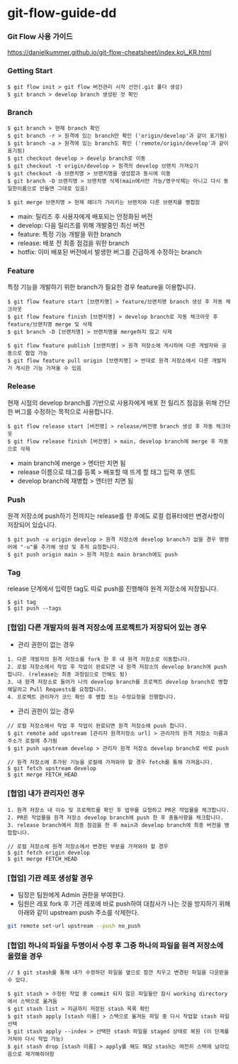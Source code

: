 # git-flow-guide-dd

### Git Flow 사용 가이드

https://danielkummer.github.io/git-flow-cheatsheet/index.ko\_KR.html

### Getting Start

```
$ git flow init > git flow 버전관리 시작 선언(.git 폴더 생성)
$ git branch > develop branch 생성된 것 확인
```

### Branch

```
$ git branch > 현재 branch 확인
$ git branch -r > 원격에 있는 branch만 확인 ('origin/develop'과 같이 표기됨)
$ git branch -a > 원격에 있는 branch도 확인 ('remote/origin/develop'과 같이 표기됨)
$ git checkout develop > develp branch로 이동
$ git checkout -t origin/develop > 원격의 develop 브랜치 가져오기
$ git checkout -b 브랜치명 > 브랜치명을 생성함과 동시에 이동
$ git branch -D 브랜치명 > 브랜치명 삭제(main에서만 가능/영구삭제는 아니고 다시 동일한이름으로 만들면 그대로 있음)
```

```
$ git merge 브랜치명 > 현재 헤더가 가리키는 브랜치와 다른 브랜치를 병합함
```

* main: 릴리즈 후 사용자에게 배포되는 안정화된 버전
* develop: 다음 릴리즈를 위해 개발중인 최신 버전
* feature: 특정 기능 개발을 위한 branch
* release: 배포 전 최종 점검을 위한 branch
* hotfix: 이미 배포된 버전에서 발생한 버그를 긴급하게 수정하는 branch

### Feature

특정 기능을 개발하기 위한 branch가 필요한 경우 feature을 이용합니다.

```
$ git flow feature start [브랜치명] > feature/브랜치명 branch 생성 후 자동 체크아웃
$ git flow feature finish [브랜치명] > develop branch로 자동 체크아웃 후 feature/브랜치명 merge 및 삭제
$ git branch -D [브랜치명] > 브랜치명을 merge하지 않고 삭제

$ git flow feature publish [브랜치명] > 원격 저장소에 게시하여 다른 개발자와 공동으로 협업 가능
$ git flow feature pull origin [브랜치명] > 반대로 원격 저장소에서 다른 개발자가 게시한 기능 가져올 수 있음
```

### Release

현재 시점의 develop branch를 기반으로 사용자에게 배포 전 릴리즈 점검을 위해 간단한 버그를 수정하는 목적으로 사용합니다.

```
$ git flow release start [버전명] > release/버전명 branch 생성 후 자동 체크아웃
$ git flow release finish [버전명] > main, develop branch에 merge 후 자동으로 삭제
```

* main branch에 merge > 엔터만 치면 됨
* release 이름으로 태그를 등록 > 배포할 때 뜨게 할 태그 입력 후 엔트
* develop branch에 재병합 > 엔터만 치면 됨

### Push

원격 저장소에 push하기 전까지는 release를 한 후에도 로컬 컴퓨터에만 변경사항이 저장되어 있습니다.

```
$ git push -u origin develop > 원격 저장소에 develop branch가 없을 경우 명령어에 "-u"를 추가해 생성 및 추적 요청합니다.
$ git push origin main > 원격 저장소 main branch에도 push
```

### Tag

release 단계에서 입력한 tag도 따로 push를 진행해야 원격 저장소에 저장됩니다.

```
$ git tag
$ git push --tags
```

### \[협업] 다른 개발자의 원격 저장소에 프로젝트가 저장되어 있는 경우

* 관리 권한이 없는 경우

```
1. 다른 개발자의 원격 저장소를 fork 한 후 내 원격 저장소로 이동합니다.
2. 로컬 저장소에서 작업 후 작업이 완료되면 내 원격 저장소의 develop branch에 push 합니다. (release는 최종 과정임으로 안해도 됨)
3. 내 원격 저장소로 들어가 나의 develop branch를 프로젝트 develop branch로 병합해달라고 Pull Requests를 요청합니다.
4. 프로젝트 관리자가 코드 확인 후 병합 또는 수정요청을 진행합니다.
```

* 관리 권한이 있는 경우

```
// 로컬 저장소에서 작업 후 작업이 완료되면 원격 저장소에 push 합니다.
$ git remote add upstream [관리자 원격저장소 url] > 관리자의 원격 저장소 이름과 주소가 로컬에 추가됨
$ git push upstream develop > 관리자 원격 저장소 develop branch로 바로 push

// 원격 저장소에 추가된 기능을 로컬에 가져와야 할 경우 fetch를 통해 가져옵니다.
$ git fetch upstream develop
$ git merge FETCH_HEAD
```

### \[협업] 내가 관리자인 경우

```
1. 원격 저장소 내 이슈 및 프로젝트를 확인 후 업무를 요청하고 PR온 작업물을 체크합니다.
2. PR온 작업물을 원격 저장소 develop branch에 push 한 후 충돌사항을 체크합니다.
3. release branch에서 최종 점검을 한 후 main과 develop branch에 최종 버전을 병합합니다.

// 로컬 저장소에 원격 저장소에서 변경된 부분을 가져와야 할 경우
$ git fetch origin develop
$ git merge FETCH_HEAD
```

### \[협업] 기관 레포 생성할 경우

* 팀장은 팀원에게 Admin 권한을 부여한다.
* 팀원은 레포 fork 후 기관 레포에 바로 push하여 대참사가 나는 것을 방지하기 위해 아래와 같이 upstream push 주소를 삭제한다.

```bash
git remote set-url upstream --push no_push
```

### \[협업] 하나의 파일을 두명이서 수정 후 그중 하나의 파일을 원격 저장소에 올렸을 경우

```
// $ git stash를 통해 내가 수정하던 파일을 옆으로 잠깐 치우고 변경된 파일을 다운받을 수 있다.

$ git stash > 수정된 작업 중 commit 되지 않은 파일들만 잠시 working directory에서 스택으로 옮겨둠
$ git stash list > 지금까지 저장된 stash 목록 확인
$ git stash apply [stash 이름] > 스택으로 옮겨둔 파일 중 다시 작업할 stash 파일 선택
$ git stash apply --index > 선택한 stash 파일을 staged 상태로 복원 (이 단계를 거쳐야 다시 작업 가능)
$ git stash drop [stash 이름] > apply를 해도 해당 stash는 여전히 스택에 남아있음으로 제거해줘야함
```
